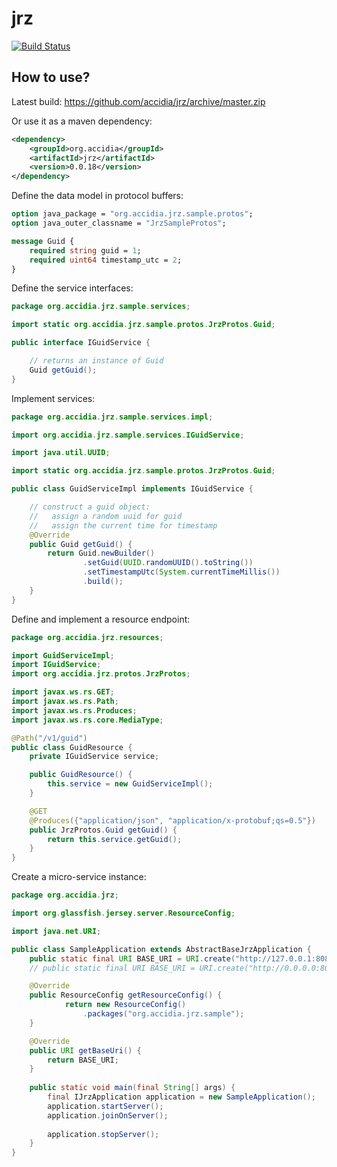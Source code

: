 jrz
===
[![Build Status](https://travis-ci.org/accidia/jrz.png?branch=master)](https://travis-ci.org/accidia/jrz)


## How to use?

Latest build: https://github.com/accidia/jrz/archive/master.zip

Or use it as a maven dependency:

```xml
<dependency>
    <groupId>org.accidia</groupId>
    <artifactId>jrz</artifactId>
    <version>0.0.18</version>
</dependency>
```

Define the data model in protocol buffers:

```protobuf
option java_package = "org.accidia.jrz.sample.protos";
option java_outer_classname = "JrzSampleProtos";

message Guid {
    required string guid = 1;
    required uint64 timestamp_utc = 2;
}
```

Define the service interfaces:

```java
package org.accidia.jrz.sample.services;

import static org.accidia.jrz.sample.protos.JrzProtos.Guid;

public interface IGuidService {

    // returns an instance of Guid
    Guid getGuid();
}
```

Implement services:

```java
package org.accidia.jrz.sample.services.impl;

import org.accidia.jrz.sample.services.IGuidService;

import java.util.UUID;

import static org.accidia.jrz.sample.protos.JrzProtos.Guid;

public class GuidServiceImpl implements IGuidService {

    // construct a guid object: 
    //   assign a random uuid for guid
    //   assign the current time for timestamp
    @Override
    public Guid getGuid() {
        return Guid.newBuilder()
                .setGuid(UUID.randomUUID().toString())
                .setTimestampUtc(System.currentTimeMillis())
                .build();
    }
}
```

Define and implement a resource endpoint:

```java
package org.accidia.jrz.resources;

import GuidServiceImpl;
import IGuidService;
import org.accidia.jrz.protos.JrzProtos;

import javax.ws.rs.GET;
import javax.ws.rs.Path;
import javax.ws.rs.Produces;
import javax.ws.rs.core.MediaType;

@Path("/v1/guid")
public class GuidResource {
    private IGuidService service;

    public GuidResource() {
        this.service = new GuidServiceImpl();
    }

    @GET
    @Produces({"application/json", "application/x-protobuf;qs=0.5"})
    public JrzProtos.Guid getGuid() {
        return this.service.getGuid();
    }
}
```


Create a micro-service instance:

```java
package org.accidia.jrz;

import org.glassfish.jersey.server.ResourceConfig;

import java.net.URI;

public class SampleApplication extends AbstractBaseJrzApplication {
    public static final URI BASE_URI = URI.create("http://127.0.0.1:8080/");
    // public static final URI BASE_URI = URI.create("http://0.0.0.0:8080/");

    @Override
    public ResourceConfig getResourceConfig() {
            return new ResourceConfig()
                .packages("org.accidia.jrz.sample");
    }

    @Override
    public URI getBaseUri() {
        return BASE_URI;
    }
    
    public static void main(final String[] args) {
        final IJrzApplication application = new SampleApplication();
        application.startServer();
        application.joinOnServer();
        
        application.stopServer();
    }
}
```
